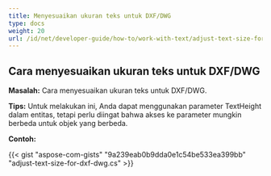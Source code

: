 ```yaml
---
title: Menyesuaikan ukuran teks untuk DXF/DWG
type: docs
weight: 20
url: /id/net/developer-guide/how-to/work-with-text/adjust-text-size-for-dxf-dwg/
---
```



## **Cara menyesuaikan ukuran teks untuk DXF/DWG**

**Masalah:** Cara menyesuaikan ukuran teks untuk DXF/DWG.

**Tips:** Untuk melakukan ini, Anda dapat menggunakan parameter TextHeight dalam entitas, tetapi perlu diingat bahwa akses ke parameter mungkin berbeda untuk objek yang berbeda.

**Contoh:**

{{< gist "aspose-com-gists" "9a239eab0b9dda0e1c54be533ea399bb" "adjust-text-size-for-dxf-dwg.cs" >}}
